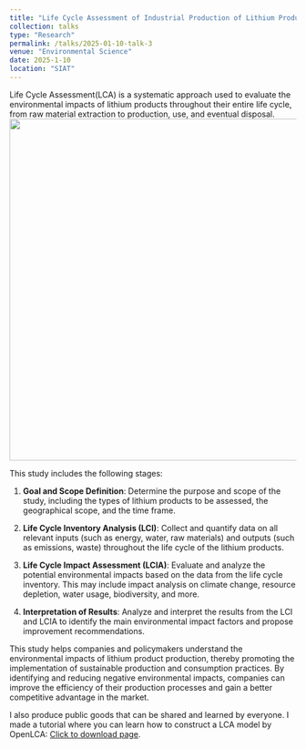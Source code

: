 ```yaml
---
title: "Life Cycle Assessment of Industrial Production of Lithium Products (In Progress)"
collection: talks
type: "Research"
permalink: /talks/2025-01-10-talk-3
venue: "Environmental Science"
date: 2025-1-10
location: "SIAT"
---
```


Life Cycle Assessment(LCA) is a systematic approach used to evaluate the environmental impacts of lithium products throughout their entire life cycle, from raw material extraction to production, use, and eventual disposal.
<br> <img src='/images/LCA.png' width="600"> <br>

This study  includes the following stages:

1. **Goal and Scope Definition**: Determine the purpose and scope of the study, including the types of lithium products to be assessed, the geographical scope, and the time frame.

2. **Life Cycle Inventory Analysis (LCI)**: Collect and quantify data on all relevant inputs (such as energy, water, raw materials) and outputs (such as emissions, waste) throughout the life cycle of the lithium products.

3. **Life Cycle Impact Assessment (LCIA)**: Evaluate and analyze the potential environmental impacts based on the data from the life cycle inventory. This may include impact analysis on climate change, resource depletion, water usage, biodiversity, and more.

4. **Interpretation of Results**: Analyze and interpret the results from the LCI and LCIA to identify the main environmental impact factors and propose improvement recommendations.

This study helps companies and policymakers understand the environmental impacts of lithium product production, thereby promoting the implementation of sustainable production and consumption practices. By identifying and reducing negative environmental impacts, companies can improve the efficiency of their production processes and gain a better competitive advantage in the market.

I also produce public goods that can be shared and learned by everyone. I made a tutorial where you can learn how to construct a LCA model by OpenLCA:  [Click to download page](../../files/resource/tutorial).
